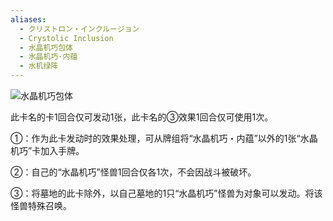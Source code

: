 ```yaml
---
aliases:
  - クリストロン・インクルージョン
  - Crystolic Inclusion
  - 水晶机巧包体
  - 水晶机巧·内蕴
  - 水机绿阵
---
```

![水晶机巧包体](https://cdn.233.momobako.com/ygopro/pics/31552317.jpg!half)

此卡名的卡1回合仅可发动1张，此卡名的③效果1回合仅可使用1次。

①：作为此卡发动时的效果处理，可从牌组将“水晶机巧・内蕴”以外的1张“水晶机巧”卡加入手牌。

②：自己的“水晶机巧”怪兽1回合仅各1次，不会因战斗被破坏。

③：将墓地的此卡除外，以自己墓地的1只“水晶机巧”怪兽为对象可以发动。将该怪兽特殊召唤。

